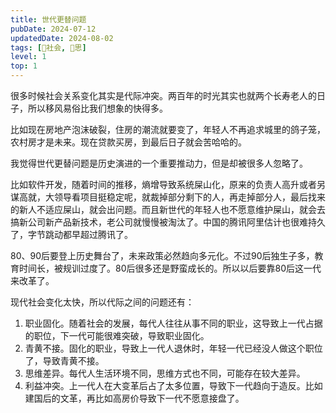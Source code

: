 ```yaml
---
title: 世代更替问题
pubDate: 2024-07-12
updatedDate: 2024-08-02
tags: [👫社会, 🤔思]
level: 1
top: 1
---
```


很多时候社会关系变化其实是代际冲突。两百年的时光其实也就两个长寿老人的日子，所以移风易俗比我们想象的快得多。

比如现在房地产泡沫破裂，住房的潮流就要变了，年轻人不再追求城里的鸽子笼，农村房才是未来。现在贷款买房，到最后日子就会苦哈哈的。

我觉得世代更替问题是历史演进的一个重要推动力，但是却被很多人忽略了。

比如软件开发，随着时间的推移，熵增导致系统屎山化，原来的负责人高升或者另谋高就，大领导看项目挺稳定呢，就裁掉部分剩下的人，再走掉部分人，最后找来的新人不适应屎山，就会出问题。而且新世代的年轻人也不愿意维护屎山，就会去搞新公司新产品新技术，老公司就慢慢被淘汰了。中国的腾讯阿里估计也很难持久了，字节跳动都早超过腾讯了。

80、90后要登上历史舞台了，未来政策必然趋向多元化。不过90后独生子多，教育时间长，被规训过度了。80后很多还是野蛮成长的。所以以后要靠80后这一代来改革了。

现代社会变化太快，所以代际之间的问题还有：

1. 职业固化。随着社会的发展，每代人往往从事不同的职业，这导致上一代占据的职位，下一代可能很难突破，导致职业固化。
2. 青黄不接。固化的职业，导致上一代人退休时，年轻一代已经没人做这个职位了，导致青黄不接。
3. 思维差异。每代人生活环境不同，思维方式也不同，可能存在较大差异。
4. 利益冲突。上一代人在大变革后占了太多位置，导致下一代趋向于造反。比如建国后的文革，再比如高房价导致下一代不愿意接盘了。

